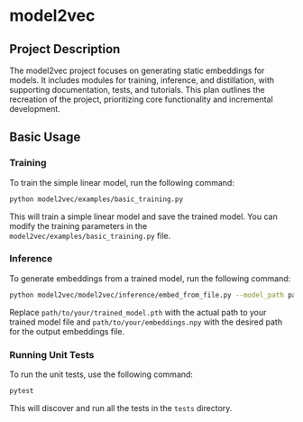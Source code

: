 # model2vec

## Project Description

The model2vec project focuses on generating static embeddings for models. It includes modules for training, inference, and distillation, with supporting documentation, tests, and tutorials. This plan outlines the recreation of the project, prioritizing core functionality and incremental development.

## Basic Usage

### Training

To train the simple linear model, run the following command:

```bash
python model2vec/examples/basic_training.py
```

This will train a simple linear model and save the trained model. You can modify the training parameters in the `model2vec/examples/basic_training.py` file.

### Inference

To generate embeddings from a trained model, run the following command:

```bash
python model2vec/model2vec/inference/embed_from_file.py --model_path path/to/your/trained_model.pth --output_path path/to/your/embeddings.npy
```

Replace `path/to/your/trained_model.pth` with the actual path to your trained model file and `path/to/your/embeddings.npy` with the desired path for the output embeddings file.

### Running Unit Tests

To run the unit tests, use the following command:

```bash
pytest
```

This will discover and run all the tests in the `tests` directory.
